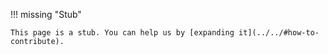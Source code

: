 !!! missing "Stub"

    This page is a stub. You can help us by [expanding it](../../#how-to-contribute).
